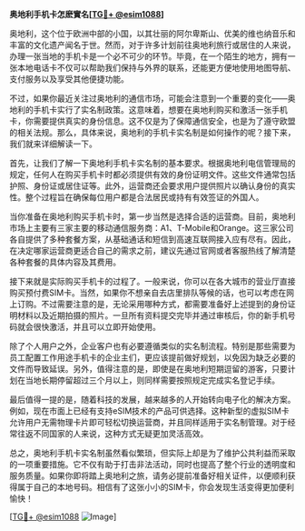 **奥地利手机卡怎麽實名[[TG💪+ @esim1088](https://t.me/s/esim1088)]**

奥地利，这个位于欧洲中部的小国，以其壮丽的阿尔卑斯山、优美的维也纳音乐和丰富的文化遗产闻名于世。然而，对于许多计划前往奥地利旅行或居住的人来说，办理一张当地的手机卡是一个必不可少的环节。毕竟，在一个陌生的地方，拥有一张本地电话卡不仅可以帮助我们保持与外界的联系，还能更方便地使用地图导航、支付服务以及享受其他便捷功能。

不过，如果你最近关注过奥地利的通信市场，可能会注意到一个重要的变化——奥地利的手机卡实行了实名制政策。这意味着，想要在奥地利购买和激活一张手机卡，你需要提供真实的身份信息。这不仅是为了保障通信安全，也是为了遵守欧盟的相关法规。那么，具体来说，奥地利的手机卡实名制是如何操作的呢？接下来，我们就来详细解读一下。

首先，让我们了解一下奥地利手机卡实名制的基本要求。根据奥地利电信管理局的规定，任何人在购买手机卡时都必须提供有效的身份证明文件。这些文件通常包括护照、身份证或居住证等。此外，运营商还会要求用户提供照片以确认身份的真实性。整个过程旨在确保每位用户都是合法居民或持有有效签证的外国人。

当你准备在奥地利购买手机卡时，第一步当然是选择合适的运营商。目前，奥地利市场上主要有三家主要的移动通信服务商：A1、T-Mobile和Orange。这三家公司各自提供了多种套餐方案，从基础通话和短信到高速互联网接入应有尽有。因此，在决定哪家运营商更适合自己的需求之前，建议先通过官网或者客服热线了解清楚各种套餐的具体内容及其费用。

接下来就是实际购买手机卡的过程了。一般来说，你可以在各大城市的营业厅直接购买预付费SIM卡。当然，如果你不想亲自去店里排队等候的话，也可以考虑在网上订购。不过需要注意的是，无论采用哪种方式，都需要准备好上述提到的身份证明材料以及近期拍摄的照片。一旦所有资料提交完毕并通过审核后，你的新手机号码就会很快激活，并且可以立即开始使用。

除了个人用户之外，企业客户也有必要遵循类似的实名制流程。特别是那些需要为员工配置工作用途手机卡的企业主们，更应该提前做好规划，以免因为缺乏必要的文件而导致延误。另外，值得注意的是，即使是在奥地利短期逗留的游客，只要计划在当地长期停留超过三个月以上，则同样需要按照规定完成实名登记手续。

最后值得一提的是，随着科技的发展，越来越多的人开始转向电子化的解决方案。例如，现在市面上已经有支持eSIM技术的产品可供选择。这种新型的虚拟SIM卡允许用户无需物理卡片即可轻松切换运营商，并且同样适用于实名制管理。对于经常往返不同国家的人来说，这种方式无疑更加灵活高效。

总之，奥地利手机卡实名制虽然看似繁琐，但实际上却是为了维护公共利益而采取的一项重要措施。它不仅有助于打击非法活动，同时也提高了整个行业的透明度和服务质量。如果你即将踏上奥地利之旅，请务必提前准备好相关证件，以便顺利获得属于自己的本地号码。相信有了这张小小的SIM卡，你会发现生活变得更加便利愉快！

[[TG💪+ @esim1088](https://t.me/s/esim1088) ![Image](https://i.postimg.cc/4NQfJmqS/Snipaste-2025-05-13-00-14-12.png)]